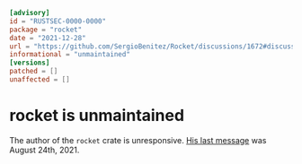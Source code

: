 ```toml
[advisory]
id = "RUSTSEC-0000-0000"
package = "rocket"
date = "2021-12-28"
url = "https://github.com/SergioBenitez/Rocket/discussions/1672#discussioncomment-1572978"
informational = "unmaintained"
[versions]
patched = []
unaffected = []
```

# rocket is unmaintained

The author of the `rocket` crate is unresponsive. [His last message](https://github.com/SergioBenitez/Rocket/discussions/1672#discussioncomment-1225139) was August 24th, 2021.
